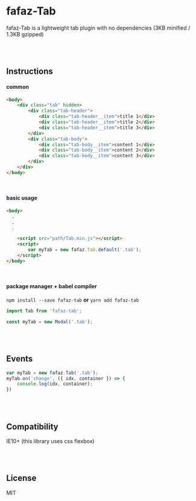 # fafaz-Tab
fafaz-Tab is a lightweight tab plugin with no dependencies (3KB minified / 1.3KB gzipped)

</br><br/>

## Instructions 
#### common

```html
<body>
    <div class="tab" hidden>
        <div class="tab-header">
            <div class="tab-header__item">title 1</div>
            <div class="tab-header__item">title 2</div>
            <div class="tab-header__item">title 3</div>
        </div>
        <div class="tab-body">
            <div class="tab-body__item">content 1</div>
            <div class="tab-body__item">content 2</div>
            <div class="tab-body__item">content 3</div>
        </div>
    </div>
</body>
```

<br/>

#### basic usage

```html
<body>
  .
  .
  .

    <script src="path/Tab.min.js"></script>
    <script>
        var myTab = new fafaz.Tab.default('.tab');
    </script>
</body>
```

<br/>

#### package manager + babel compiler 

`npm install --save fafaz-tab` **or** `yarn add fafaz-tab`

```javascript
import Tab from 'fafaz-tab';

const myTab = new Modal('.tab');
```


<br/><br/>

## Events

```javascript
var myTab = new fafaz.Tab('.tab');
myTab.on('change', ({ idx, container }) => {
    console.log(idx, container);
})
```


<br/><br/>

## Compatibility

IE10+ (this library uses css flexbox)

<br/><br/>

## License

MIT
